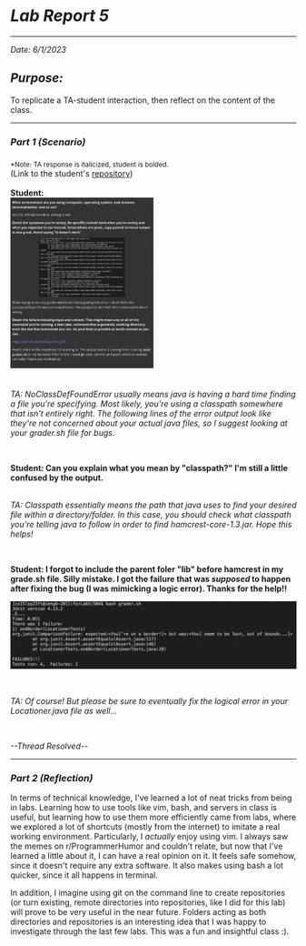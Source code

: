 # ***Lab Report 5***
___
*Date: 6/1/2023*

## ***Purpose:***
To replicate a TA-student interaction, then reflect on the content of the class. <br/>

---

### ***Part 1 (Scenario)***
<sub>*Note: TA response is italicized, student is bolded.</sub><br/>
(Link to the student's [repository](https://github.com/d2doan/forLab5))<br/>
<br/>
**Student:**<br/>
<img src="studentQ.png" alt="student" height="50%" width="50%"> <br/>
<br/>
<br/>
*TA: NoClassDefFoundError usually means java is having a hard time finding a file you're specifying. Most likely, you're using a classpath somewhere that isn't entirely right. The following lines of the error output look like they're not concerned about your actual java files, so I suggest looking at your grader.sh file for bugs.*  
  
  <br/>
  
**Student: Can you explain what you mean by "classpath?" I'm still a little confused by the output.**  
  <br/>
  
*TA: Classpath essentially means the path that java uses to find your desired file within a directory/folder. In this case, you should check what classpath you're telling java to follow in order to find hamcrest-core-1.3.jar. Hope this helps!*  
  
  <br/>
  
**Student: I forgot to include the parent foler "lib" before hamcrest in my grade.sh file. Silly mistake. I got the failure that was *supposed* to happen after fixing the bug (I was mimicking a logic error). Thanks for the help!!** 
  
  
![after](afterFix.png)  

<br/>

*TA: Of course! But please be sure to eventually fix the logical error in your Locationer.java file as well...*  
  
 <br/>
 
*--Thread Resolved--*  

___

### ***Part 2 (Reflection)***
In terms of technical knowledge, I've learned a lot of neat tricks from being in labs. Learning how to use tools like vim, bash, and servers in class is useful, but learning how to use them more efficiently came from labs, where we explored a lot of shortcuts (mostly from the internet) to imitate a real working environment. Particularly, I *actually* enjoy using vim. I always saw the memes on r/ProgrammerHumor and couldn't relate, but now that I've learned a little about it, I can have a real opinion on it. It feels safe somehow, since it doesn't require any extra software. It also makes using bash a lot quicker, since it all happens in terminal.  


In addition, I imagine using git on the command line to create repositories (or turn existing, remote directories into repositories, like I did for this lab) will prove to be very useful in the near future. Folders acting as both directories and repositories is an interesting idea that I was happy to investigate through the last few labs. This was a fun and insightful class :).   
